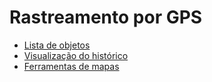# Rastreamento por GPS

- [Lista de objetos](./rastreamento-por-gps/lista-de-objetos.md)
- [Visualização do histórico](./rastreamento-por-gps/visualizacao-do-historico.md)
- [Ferramentas de mapas](./rastreamento-por-gps/ferramentas-de-mapas.md)